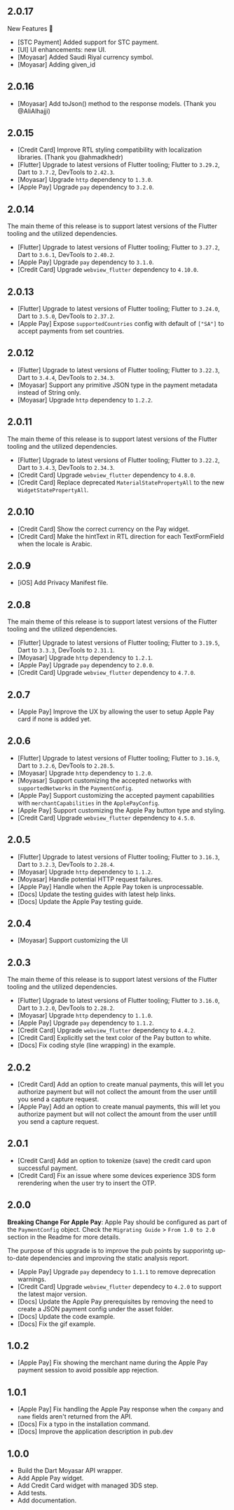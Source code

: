 
## 2.0.17 

New Features 🚀
- [STC Payment] Added support for STC payment.
- [UI] UI enhancements: new UI.
- [Moyasar] Added Saudi Riyal currency symbol.
- [Moyasar] Adding given_id 

## 2.0.16

- [Moyasar] Add toJson() method to the response models. (Thank you @AliAlhajji)
 
## 2.0.15

- [Credit Card] Improve RTL styling compatibility with localization libraries. (Thank you @ahmadkhedr)
- [Flutter] Upgrade to latest versions of Flutter tooling; Flutter to `3.29.2`, Dart to `3.7.2`, DevTools to `2.42.3`.
- [Moyasar] Upgrade `http` dependency to `1.3.0`.
- [Apple Pay] Upgrade `pay` dependency to `3.2.0`.
 
## 2.0.14

The main theme of this release is to support latest versions of the Flutter tooling and the utilized dependencies.

- [Flutter] Upgrade to latest versions of Flutter tooling; Flutter to `3.27.2`, Dart to `3.6.1`, DevTools to `2.40.2`.
- [Apple Pay] Upgrade `pay` dependency to `3.1.0`.
- [Credit Card] Upgrade `webview_flutter` dependency to `4.10.0`.
 
## 2.0.13

- [Flutter] Upgrade to latest versions of Flutter tooling; Flutter to `3.24.0`, Dart to `3.5.0`, DevTools to `2.37.2`.
- [Apple Pay] Expose `supportedCountries` config with default of `["SA"]` to accept payments from set countries.

## 2.0.12

- [Flutter] Upgrade to latest versions of Flutter tooling; Flutter to `3.22.3`, Dart to `3.4.4`, DevTools to `2.34.3`.
- [Moyasar] Support any primitive JSON type in the payment metadata instead of String only.
- [Moyasar] Upgrade `http` dependency to `1.2.2`.
 
## 2.0.11

The main theme of this release is to support latest versions of the Flutter tooling and the utilized dependencies.

- [Flutter] Upgrade to latest versions of Flutter tooling; Flutter to `3.22.2`, Dart to `3.4.3`, DevTools to `2.34.3`.
- [Credit Card] Upgrade `webview_flutter` dependency to `4.8.0`.
- [Credit Card] Replace deprecated `MaterialStatePropertyAll` to the new `WidgetStatePropertyAll`.

## 2.0.10

- [Credit Card] Show the correct currency on the Pay widget.
- [Credit Card] Make the hintText in RTL direction for each TextFormField when the locale is Arabic.

## 2.0.9

- [iOS] Add Privacy Manifest file.

## 2.0.8

The main theme of this release is to support latest versions of the Flutter tooling and the utilized dependencies.

- [Flutter] Upgrade to latest versions of Flutter tooling; Flutter to `3.19.5`, Dart to `3.3.3`, DevTools to `2.31.1`.
- [Moyasar] Upgrade `http` dependency to `1.2.1`.
- [Apple Pay] Upgrade `pay` dependency to `2.0.0`.
- [Credit Card] Upgrade `webview_flutter` dependency to `4.7.0`.
 
## 2.0.7

- [Apple Pay] Improve the UX by allowing the user to setup Apple Pay card if none is added yet.
 
## 2.0.6

- [Flutter] Upgrade to latest versions of Flutter tooling; Flutter to `3.16.9`, Dart to `3.2.6`, DevTools to `2.28.5`.
- [Moyasar] Upgrade `http` dependency to `1.2.0`.
- [Moyasar] Support customizing the accepted networks with `supportedNetworks` in the `PaymentConfig`.
- [Apple Pay] Support customizing the accepted payment capabilities with `merchantCapabilities` in the `ApplePayConfig`.
- [Apple Pay] Support customizing the Apple Pay button type and styling.
- [Credit Card] Upgrade `webview_flutter` dependency to `4.5.0`.
 
## 2.0.5

- [Flutter] Upgrade to latest versions of Flutter tooling; Flutter to `3.16.3`, Dart to `3.2.3`, DevTools to `2.28.4`.
- [Moyasar] Upgrade `http` dependency to `1.1.2`.
- [Moyasar] Handle potential HTTP request failures.
- [Apple Pay] Handle when the Apple Pay token is unprocessable.
- [Docs] Update the testing guides with latest help links.
- [Docs] Update the Apple Pay testing guide.

## 2.0.4

- [Moyasar] Support customizing the UI

## 2.0.3

The main theme of this release is to support latest versions of the Flutter tooling and the utilized dependencies.

- [Flutter] Upgrade to latest versions of Flutter tooling; Flutter to `3.16.0`, Dart to `3.2.0`, DevTools to `2.28.2`.
- [Moyasar] Upgrade `http` dependency to `1.1.0`.
- [Apple Pay] Upgrade `pay` dependency to `1.1.2`.
- [Credit Card] Upgrade `webview_flutter` dependency to `4.4.2`.
- [Credit Card] Explicitly set the text color of the Pay button to white.
- [Docs] Fix coding style (line wrapping) in the example.

## 2.0.2

- [Credit Card] Add an option to create manual payments, this will let you authorize payment but will not collect the amount from the user untill you send a capture request.
- [Apple Pay] Add an option to create manual payments, this will let you authorize payment but will not collect the amount from the user untill you send a capture request.

## 2.0.1

- [Credit Card] Add an option to tokenize (save) the credit card upon successful payment.
- [Credit Card] Fix an issue where some devices experience 3DS form rerendering when the user try to insert the OTP.

## 2.0.0

**Breaking Change For Apple Pay**: Apple Pay should be configured as part of the `PaymentConfig` object. Check the `Migrating Guide` > `From 1.0 to 2.0` section in the Readme for more details.

The purpose of this upgrade is to improve the pub points by supporintg up-to-date dependencies and improving the static analysis report.

- [Apple Pay] Upgrade `pay` dependecy to `1.1.1` to remove deprecation warnings.
- [Credit Card] Upgrade `webview_flutter` dependecy to `4.2.0` to support the latest major version.
- [Docs] Update the Apple Pay prerequisites by removing the need to create a JSON payment config under the asset folder.
- [Docs] Update the code example.
- [Docs] Fix the gif example.

## 1.0.2

- [Apple Pay] Fix showing the merchant name during the Apple Pay payment session to avoid possible app rejection.

## 1.0.1

- [Apple Pay] Fix handling the Apple Pay response when the `company` and `name` fields aren't returned from the API.
- [Docs] Fix a typo in the installation command.
- [Docs] Improve the application description in pub.dev

## 1.0.0

- Build the Dart Moyasar API wrapper.
- Add Apple Pay widget.
- Add Credit Card widget with managed 3DS step.
- Add tests.
- Add documentation.
